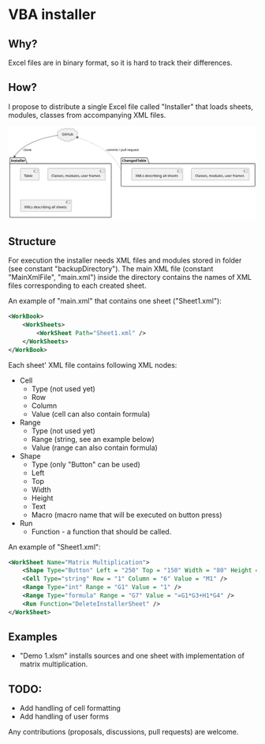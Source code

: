 # VBA installer

## Why?
Excel files are in binary format, so it is hard to track their differences. 

## How?
I propose to distribute a single Excel file called "Installer" that loads sheets, modules, classes from accompanying XML files.

<img src="./img/main.svg">

## Structure
For execution the installer needs XML files and modules stored in folder (see constant "backupDirectory"). The main XML file (constant "MainXmlFile", "main.xml") inside the directory contains the names of XML files corresponding to each created sheet.

An example of "main.xml" that contains one sheet ("Sheet1.xml"):
```xml
<WorkBook>
    <WorkSheets>
        <WorkSheet Path="Sheet1.xml" />
    </WorkSheets>
</WorkBook>
```

Each sheet' XML file contains following XML nodes:
* Cell
    * Type (not used yet)
    * Row
    * Column
    * Value (cell can also contain formula)
* Range
    * Type (not used yet)
    * Range (string, see an example below)
    * Value (range can also contain formula)
* Shape
    * Type (only "Button" can be used)
    * Left
    * Top
    * Width
    * Height
    * Text
    * Macro (macro name that will be executed on button press)
* Run
    * Function - a function that should be called.

An example of "Sheet1.xml":
```xml
<WorkSheet Name="Matrix Multiplication">
    <Shape Type="Button" Left = "250" Top = "150" Width = "80" Height = "35" Text="Multiply!" Macro = "MatrixMultiplication.MatrixMultiplication" />
    <Cell Type="string" Row = "1" Column = "6" Value = "M1" />
    <Range Type="int" Range = "G1" Value = "1" />
    <Range Type="formula" Range = "G7" Value = "=G1*G3+H1*G4" />
    <Run Function="DeleteInstallerSheet" />
</WorkSheet>
```

## Examples
* "Demo 1.xlsm" installs sources and one sheet with implementation of matrix multiplication.

## TODO:
* Add handling of cell formatting
* Add handling of user forms

Any contributions (proposals, discussions, pull requests) are welcome. 